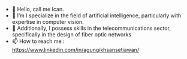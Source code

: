 - 👋 Hello, call me Ican.
- 👀 I’m I specialize in the field of artificial intelligence, particularly with expertise in computer vision.
- 👀 Additionally, I possess skills in the telecommunications sector, specifically in the design of fiber optic networks
- 📫 How to reach me : https://www.linkedin.com/in/agungikhsansetiawan/

<!---
goldenboy101200/goldenboy101200 is a ✨ special ✨ repository because its `README.md` (this file) appears on your GitHub profile.
You can click the Preview link to take a look at your changes.
--->

